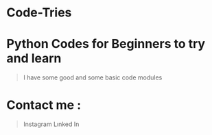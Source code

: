 # Code-Tries
# Python Codes for Beginners to try and learn 
> I have some good and some basic code modules





# Contact me :
  > Instagram
  > Lınked In

